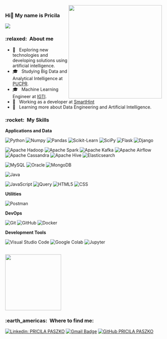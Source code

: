 <img src="https://user-images.githubusercontent.com/63474692/164566285-f4d7e3a3-7ab2-4a9a-b61f-69f8bd88ca58.png" heigh="300px" width="300px" align="right">

### Hi👋 My name is Pricila

![](https://komarev.com/ghpvc/?username=pripaszko&color=006bed)

<h3> :relaxed: &nbsp;About me </h3>

- 🤔 &nbsp; Exploring new technologies and developing solutions using artificial intelligence.
- 🎓 &nbsp; Studying Big Data and Analytical Intelligence at <a href="https://ead.pucpr.br/cursos-graduacao/big-data-e-inteligencia-analitica-ead">PUCPR</a>.
- 🎓 &nbsp; Machine Learning Engineer at <a href="https://www.igti.com.br/bootcamp/engenheiro-de-machine-learning?evento=ai_today">IGTI</a>.
- 💼 &nbsp; Working as a developer at <a href="https://www.smarthint.co/">SmartHint</a>
- 🌱 &nbsp; Learning more about Data Engineering and Artificial Intelligence.

<h3> :rocket: &nbsp;My Skills </h3>

**Applications and Data**

  ![Python](https://img.shields.io/badge/-Python-333333?style=flat&logo=Python&logoColor=3776AB)
  ![Numpy](https://img.shields.io/badge/-Numpy-333333?style=flat&logo=Numpy&logoColor=013243)
  ![Pandas](https://img.shields.io/badge/-Pandas-333333?style=flat&logo=Pandas&logoColor=150458)
  ![Scikit-Learn](https://img.shields.io/badge/-Scikit%20Learn-333333?style=flat&logo=scikitlearn&logoColor=F7931E)
  ![SciPy](https://img.shields.io/badge/-SciPy-333333?style=flat&logo=SciPy&logoColor=8CAAE6)
  ![Flask](https://img.shields.io/badge/-Flask-333333?style=flat&logo=Flask&logoColor=#000000)
  ![Django](https://img.shields.io/badge/-Django-333333?style=flat&logo=Django&logoColor=092E20)

  ![Apache Hadoop](https://img.shields.io/badge/-Apache%20Hadoop-333333?style=flat&logo=ApacheHadoop&logoColor=66CCFF)
  ![Apache Spark](https://img.shields.io/badge/-Apache%20Spark-333333?style=flat&logo=ApacheSpark&logoColor=E25A1C)
  ![Apache Kafka](https://img.shields.io/badge/-Apache%20Kafka-333333?style=flat&logo=ApacheKafka&logoColor=231F20)
  ![Apache Airflow](https://img.shields.io/badge/-Apache%20Airflow-333333?style=flat&logo=ApacheAirflow&logoColor=017CEE)
  ![Apache Cassandra](https://img.shields.io/badge/-Apache%20Cassandra-333333?style=flat&logo=ApacheCassandra&logoColor=1287B1)
  ![Apache Hive](https://img.shields.io/badge/-Apache%20Hive-333333?style=flat&logo=ApacheHive&logoColor=FDEE21)
  ![Elasticsearch](https://img.shields.io/badge/-Elasticsearch-333333?style=flat&logo=Elasticsearch&logoColor=005571)

  ![MySQL](https://img.shields.io/badge/-MySQL-333333?style=flat&logo=mysql)
  ![Oracle](https://img.shields.io/badge/-Oracle-333333?style=flat&logo=Oracle&logoColor=F80000)
  ![MongoDB](https://img.shields.io/badge/-MongoDB-333333?style=flat&logo=MongoDB&logoColor=47A248)

  ![Java](https://img.shields.io/badge/-Java-333333?style=flat&logo=Java&logoColor=007396)
  
  ![JavaScript](https://img.shields.io/badge/-JavaScript-333333?style=flat&logo=javascript)
  ![jQuery](https://img.shields.io/badge/-jQuery-333333?style=flat&logo=jQuery&logoColor=0769AD)
  ![HTML5](https://img.shields.io/badge/-HTML5-333333?style=flat&logo=HTML5)
  ![CSS](https://img.shields.io/badge/-CSS-333333?style=flat&logo=CSS3&logoColor=1572B6)


**Utilities**

  ![Postman](https://img.shields.io/badge/-Postman-333333?style=flat&logo=postman)

**DevOps**

  ![Git](https://img.shields.io/badge/-Git-333333?style=flat&logo=git)
  ![GitHub](https://img.shields.io/badge/-GitHub-333333?style=flat&logo=github)
  ![Docker](https://img.shields.io/badge/-Docker-333333?style=flat&logo=docker)

**Development Tools**

  ![Visual Studio Code](https://img.shields.io/badge/-Visual%20Studio%20Code-333333?style=flat&logo=visual-studio-code&logoColor=007ACC)
  ![Google Colab](https://img.shields.io/badge/-Google%20Colab-333333?style=flat&logo=google-colab&logoColor=F9AB00)
  ![Jupyter](https://img.shields.io/badge/-Jupyter%20Notebook-333333?style=flat&logo=Jupyter&logoColor=F37626)


<br/>

<a href="https://github.com/pripaszko">
  <img height="180em" src="https://github-readme-stats.vercel.app/api?username=pripaszko&theme=dracula&show_icons=true" />
</a>

<br/>

<h3> :earth_americas: &nbsp;Where to find me: </h3> 

[![Linkedin: PRICILA PASZKO](https://img.shields.io/badge/-pripaszko-blue?style=flat-square&logo=Linkedin&logoColor=white&link=LINK-DO-SEU-LINKEDIN)](LINK-DO-SEU-LINKEDIN)
[![Gmail Badge](https://img.shields.io/badge/-pripaszko@gmail.com-006bed?style=flat-square&logo=Gmail&logoColor=white&link=mailto:SEU-EMAIL)](mailto:SEU-EMAIL)
[![GitHub PRICILA PASZKO]( https://img.shields.io/github/followers/pripaszko?label=follow&style=social)](https://github.com/pripaszko)
